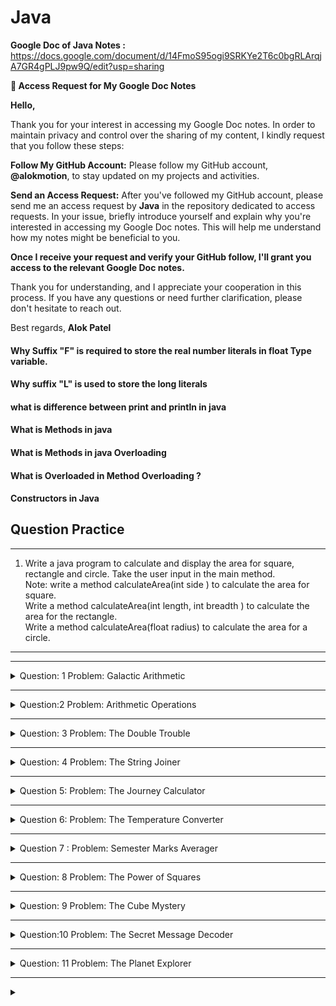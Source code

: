 # Java


**Google Doc of Java Notes :** https://docs.google.com/document/d/14FmoS95ogi9SRKYe2T6c0bgRLArqjA7GR4gPLJ9pw9Q/edit?usp=sharing


**📝 Access Request for My Google Doc Notes**

**Hello,**

Thank you for your interest in accessing my Google Doc notes. In order to maintain privacy and control over the sharing of my content, I kindly request that you follow these steps:

**Follow My GitHub Account:** Please follow my GitHub account, **@alokmotion**, to stay updated on my projects and activities.

**Send an Access Request:** After you've followed my GitHub account, please send me an access request by **Java** in the repository dedicated to access requests. In your issue, briefly introduce yourself and explain why you're interested in accessing my Google Doc notes. This will help me understand how my notes might be beneficial to you.

**Once I receive your request and verify your GitHub follow, I'll grant you access to the relevant Google Doc notes.**

Thank you for understanding, and I appreciate your cooperation in this process. If you have any questions or need further clarification, please don't hesitate to reach out.

Best regards, 
**Alok Patel**



<h4> Why Suffix "F" is required to store the real number literals in float Type variable. </h4>

<h4> Why suffix "L" is used to store the long literals </h4>

<h4> what is difference between print and println in java </h4>

<h4>What is Methods in java</h4>

<h4>What is Methods in java Overloading </h4>


<h4>What is Overloaded in Method Overloading ?</h4>


<h4>Constructors in Java
</h4>


## Question Practice

---------------------------------------------------------------------------------------------------------------------------------
 1. Write a java program to calculate and display the area for square, rectangle and circle. Take the user input in the main method.\
Note:
write a method calculateArea(int side ) to calculate the area for square.\
Write a method calculateArea(int length, int breadth ) to calculate the area for the rectangle.\
Write a method calculateArea(float radius) to calculate the area for a circle.
----------------------------------------------------------------------------------------------------------------------------------------




----------------------------------------------------------------------------------------------------------------------------------------

<details>
  <summary>Question: 1 Problem: Galactic Arithmetic</summary>

  
In a far-off galaxy named Arithmetica, beings have been using a newly discovered number system to make their life easier. However, they are facing difficulties in performing basic arithmetic operations. As the resident genius of planet Earth, you have been called upon to help them. Your first task is to build a function that will be able to add two numbers in their number system.

Function:

public static long galacticAddition(long num1, long num2);

Inputs:

The function galacticAddition(long num1, long num2) will receive two parameters:

num1 : a long integer representing the first number in the Arithmetica number system.

num2 : a long integer representing the second number in the Arithmetica number system.

Outputs:

The function will return a long - the sum of num1 and num2 in the Arithmetica number system.

Sample Input:

125678

9876543210L

Sample Output:

9876668888L

Note:

In the sample input, the two numbers provided to the function are 125678 and 9876543210. The sum of these two numbers is 125678+9876543210=9876668888, so the function returns 9876668888 as the output. Your task is to help the beings of Arithmetica perform this basic operation with ease. Good luck, Earth's genius!
  
 
</details>

----------------------------------------------------------------------------------------------------------------------------------------------------------------------------------------------


<details>
  <summary>Question:2 Problem: Arithmetic Operations</summary>

  You are a programmer in a school. The mathematics teacher has asked for your help to teach basic arithmetic operations to students. Your task is to create a set of functions that will do subtraction, multiplication, division, and find the remainder of two numbers.

Functions:

public static int subtractNumbers(int num1, int num2);

public static int multiplyNumbers(int num1, int num2);

public static double divideNumbers(int num1, int num2);

public static int findRemainder(int num1, int num2);

Inputs:

Each function will receive two parameters:

· num1 : an integer which represents the first number.

· num2 : an integer which represents the second number.

Outputs:

1. The subtractNumbers function will return an integer - the result of subtracting num2 from num1.

2. The multiplyNumbers function will return an integer - the result of multiplying num1 and num2.

3. The divideNumbers function will return a double - the result of dividing num1 by num2.

4. The findRemainder function will return an integer - the remainder when num1 is divided by num2.

Sample Input:

subtractNumbers(20, 5);

multiplyNumbers(4, 5);

divideNumbers(20, 4);

findRemainder(10, 3);

Sample Output:

15

20

5.00

1

Note:

In the sample input, the numbers given to the functions are (20, 5), (4, 5), (20, 4) and (10, 3) respectively. The functions correctly return the results of subtraction, multiplication, division and finding the remainder.



</details>

-------------------------------------------------------------------------------------------------------------------------------------------------------------------------------------------
<details>
  <summary> Question: 3 
  Problem: The Double Trouble 
 </summary>

 
 You are participating in a coding competition at your school. The challenge is to create a function that can double the value of any number provided. This function will help in the game design where scores need to be doubled under certain conditions. 
  
Function: 
public static int doubleTheNumber(int num); 
  
  
  
Inputs: 
 The function doubleTheNumber(int num) will receive one parameter: 
•	num : an integer which represents the number to be doubled. 
  
Outputs: 
The function will return an integer - the result of doubling the num. 
  
Sample Input:  
doubleTheNumber(15); 
  
Sample Output: 
30 
  
Note:  
In the sample input, the number given to the function is 15. The double of this number is 15*2=30, so the function returns 30 as the output. Your function should work accurately to make sure you win this competition. Good Luck! 
  


  </details>

  --------------------------------------------------------------------------------------------------------------------------------------------------------------------------------------------


  <details>
   <summary>Question: 4  
 Problem: The String Joiner 
</summary>

You are creating a new social networking site. In one of the features, you have to combine the user's first name and last name to display the full name. Your task is to write a static method that will concatenate two strings. 
  
Function: 
public static String joinStrings(String str1, String str2); 
  
  
  
Inputs: 
The function joinStrings(String str1, String str2) will receive two parameters: 
•	str1 :a string which represents the first string. 
•	str2 : a string which represents the second string. 
  
Outputs: 
The function will return a string - the result of concatenating str1 and str2. 
  
Sample Input:  
joinStrings("Hello, ", "World!"); 
  
Sample Output:  
"Hello, World!" 
  
Note:  
In the sample input, the function is given two strings: "Hello, " and "World!". These two strings are concatenated to form "Hello, World!", which is the output. Make sure your function works properly to display the user's full name correctly on the social networking site. 
  

   
  </details>

---------------------------------------------------------------------------------------------------------------------------------------------------------------------------------------------



<details>
 <summary>Question 5: 
 Problem: The Journey Calculator 
</summary>

 You are a developer at a transportation company. The company is developing a new app that helps users track their journey. One of the features of the app is to calculate the distance travelled given the speed and time of the journey. Your task is to create a method that takes speed and time and returns the distance travelled. This method should be a non-static method and should be implemented inside a class named JourneyCalculator. 
  
Class Definition: 
  
public class JourneyCalculator { 
    public double calculateDistance(double speed, double time); 
} 
  
  
Inputs: 
  
The method calculateDistance(double speed, double time) will receive two parameters: 
•	speed : a double representing the speed of the vehicle in km/h. 
•	time : a double representing the time travelled in hours. 
  
Outputs: 
  
The method will return a double - the distance travelled. Round off the result to 2 decimal places. 
  
Sample Input: 
  
JourneyCalculator journeyCalculator = new JourneyCalculator(); 
journeyCalculator.calculateDistance(60.0, 1.5); 
  
Sample Output: 
  
90.00 
  
  
Note: 
  
In the sample input, the user's speed is 60 km/h and the time travelled is 1.5 hours. The distance travelled is speed*time = 60*1.5 = 90 kilometers, so the method returns 90.00 as the output. Your method will be crucial in helping users track their journey accurately. Good luck, developer! 

</details>

---------------------------------------------------------------------------------------------------------------------------------------------------------------------------------------------

<details>
 <summary> Question 6: 
Problem: The Temperature Converter 
</summary>

 You are working as a software developer at a weather forecasting company. The company is developing a new feature for their app that allows users to convert temperatures from Fahrenheit to Celsius. Your task is to create a method that takes a temperature in Fahrenheit and converts it to Celsius.  
  
Hint: The formula to convert temperature from Fahrenheit to Celsius is:  
C = (F - 32) * 5/9 
  
Where: 
•	C is the temperature in Celsius 
•	F is the temperature in Fahrenheit 
  
Class Definition: 
public class TemperatureConverter { 
    public double convertFahrenheitToCelsius(double fahrenheit); 
} 
  
Inputs: 
The method convertFahrenheitToCelsius(double fahrenheit) will receive one parameter: 
•	fahrenheit : a double representing the temperature in Fahrenheit. 
  
Outputs: 
The method will return a double - the temperature converted to Celsius.  
  
Sample Input: 
TemperatureConverter temperatureConverter = new TemperatureConverter(); 
temperatureConverter.convertFahrenheitToCelsius(68.0); 
  
Sample Output: 
20.00 
  
Note: 
  
In the sample input, the user's temperature in Fahrenheit is 68.0. The temperature in Celsius is (68 - 32) * 5/9 = 20.00, so the method returns 20.00 as the output. Your method will be crucial in helping users understand the temperature in Celsius. Good luck, developer! 
  

</details>

---------------------------------------------------------------------------------------------------------------------------------------------------------------------------------------------

<details>
 <summary>Question 7 : 
 Problem: Semester Marks Averager 
</summary>


 You are creating a student portal for your school. The portal needs to display the average marks of a student for 8 semesters. Your task is to write a Java function that takes the marks of each semester individually and returns the average. 
  
Function: 
  
public static double calculateAverage(int sem1, int sem2, int sem3, int sem4, int sem5, int sem6, int sem7, int sem8); 
  
  
Inputs: 
  
The function calculateAverage(i85sem7, int sem8) will receive eight parameters: 
•	sem1, sem2, sem3, sem4, sem5, sem6, sem7, sem8 : Eight integers each representing the total marks obtained in a semester. 
  
Outputs: 
  
The function will return a double - the average marks over 8 semesters.   
Example: 
  
Sample Input: 
  
calculateAverage(85, 79, 91, 76, 88, 95, 80, 85); 
  
  
Sample Output: 
  
84.88 
  
  
Note: 
  
In the sample input, the marks for the 8 semesters are given. The average of these marks is (85+79+91+76+88+95+80+85)/8 = 84.88. So, the function returns 84.88 as the output. Make sure your function calculates the average correctly to display accurate information on the student portal. 
  

</details>

---------------------------------------------------------------------------------------------------------------------------------------------------------------------------------------------


<details>
 <summary>Question: 8 
 Problem: The Power of Squares 
</summary>


 You are a software developer at a gaming company. The company is developing a new game called "The Power of Squares". In this game, players have to square the number provided to advance to the next level. Your task is to create a function that will calculate the square of the number provided. 
  
Function: 
  
public static int squareNumber(int num); 
  
  
Inputs: 
  
The function squareNumber(int num) will receive one parameter: 
•	num : an integer which represents the number that the player has to square. 
  
Outputs: 
  
The function will return an integer - the square of num. 
  
Example: 
  
Sample Input: 
  
squareNumber(7); 
  
  
Sample Output: 
49 
  
  
Note: 
In the sample input, the player is at a level where the number to square is 7. The square of this number is 7*7=49, so the function returns 49 as the output. The function you develop will be a crucial part of "The Power of Squares" game, ensuring players can progress through levels accurately. Good luck, game developer! 
  
 

</details>


---------------------------------------------------------------------------------------------------------------------------------------------------------------------------------------------
<details>
 <summary>Question: 9 
Problem: The Cube Mystery 
</summary>

 You are a software engineer developing an innovative educational game for kids. This game helps kids understand the concept of cubes in a fun and interactive way. In one of the stages, the kids are given a number and they have to find out the cube of that number to solve a mystery. Your task is to create a function that will calculate the cube of a given number. 
  
Function: 
  
public static int cubeNumber(int num); 
  
  
Inputs: 
  
The function cubeNumber(int num) will receive one parameter: 
•	num : an integer which represents the number that the player has to cube. 
  
Outputs: 
  
The function will return an integer - the cube of num. 
  
Example: 
  
Sample Input: 
  
cubeNumber(3); 
  
Sample Output: 
  
27 
  
Note: 
  
In the sample input, the kid is at a stage where the number to cube is 3. The cube of this number is 3*3*3=27, so the function returns 27 as the output. The function you develop will be essential in helping the kids solve the Cube Mystery. Good luck, game engineer! 
  

</details>

---------------------------------------------------------------------------------------------------------------------------------------------------------------------------------------------

<details>
 <summary> Question:10 
  Problem: The Secret Message Decoder 
</summary>


 You are a software engineer at a secret spy agency. The agency often receives secret messages encoded in Unicode. Your task is to build a method that accepts a character and displays its Unicode, helping the agents decode the messages quickly and efficiently. 
  
Class Definition: 
  
public class MessageDecoder { 
    public int decodeCharacter(char ch); 
} 
  
Inputs: 
  
The method decodeCharacter(char ch) will receive one parameter: 
•	ch : a character representing the encoded message. 
  
Outputs: 
  
The method will return an integer - the Unicode of the received character. 
  
Example: 
  
Sample Input: 
MessageDecoder decoder = new MessageDecoder(); 
decoder.decodeCharacter('A'); 
  
Sample Output: 
65 
  
Note: 
  
In the sample input, the spy agency has received a message with the character 'A'. The Unicode for 'A' is 65, so the method returns 65 as the output. Your method will play a crucial role in decoding the secret messages and ensuring the success of the agency's missions. Good luck, coder agent! 


</details>

---------------------------------------------------------------------------------------------------------------------------------------------------------------------------------------------

<details>
 <summary>Question: 11
 Problem: The Planet Explorer
</summary>
You are a scientist at a space research center. The center is currently researching various planets and their properties. One of the properties they are interested in is the surface area of these planets. Considering that a planet can be approximated as a sphere, your task is to create a method that calculates the surface area of a sphere given its radius.
 
Hint: The formula to calculate the surface area of a sphere is: 
A = 4πr^2
 
Where:
- A is the surface area of the sphere
- r is the radius of the sphere
 
Class Definition:
 
public class PlanetExplorer {
    public double calculateSurfaceArea(double radius);
}
 
 
Inputs:
 
The method calculateSurfaceArea(double radius) will receive one parameter:
- radius : a double representing the radius of the sphere (planet).
 
Outputs:
 
The method will return a double - the surface area of the sphere.  
Example:
 
Sample Input:
PlanetExplorer explorer = new PlanetExplorer();
explorer.calculateSurfaceArea(3.0);
 
 
Sample Output:
113.10
 
Note:
 
In the sample input, the radius of the planet (sphere) is 3.0 units. The surface area is 4π*3^2 = 113.10, so the method returns 113.10 as the output. Your method will be essential in helping the scientists at the space research center in understanding the properties of various planets. Good luck, scientist!

 
</details>

---------------------------------------------------------------------------------------------------------------------------------------------------------------------------------------------
<details>
 <summary>
  
 </summary>
</details>
